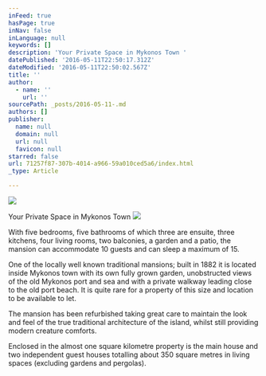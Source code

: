 ```yaml
---
inFeed: true
hasPage: true
inNav: false
inLanguage: null
keywords: []
description: 'Your Private Space in Mykonos Town '
datePublished: '2016-05-11T22:50:17.312Z'
dateModified: '2016-05-11T22:50:02.567Z'
title: ''
author:
  - name: ''
    url: ''
sourcePath: _posts/2016-05-11-.md
authors: []
publisher:
  name: null
  domain: null
  url: null
  favicon: null
starred: false
url: 71257f87-307b-4014-a966-59a010ced5a6/index.html
_type: Article

---
```

![](https://s3-us-west-2.amazonaws.com/the-grid-img/p/0b8057b313b0d78b8df91157e3356d9014291d48.jpg)

Your Private Space in Mykonos Town ![](https://the-grid-user-content.s3-us-west-2.amazonaws.com/104d0846-573a-4d30-ae11-9be7b4892ab9.jpg)

With five bedrooms, five bathrooms of which three are ensuite, three kitchens, four living rooms, two balconies, a garden and a patio, the mansion can accommodate 10 guests and can sleep a maximum of 15\.

One of the locally well known traditional mansions; built in 1882 it is located inside Mykonos town with its own fully grown garden, unobstructed views of the old Mykonos port and sea and with a private walkway leading close to the old port beach. It is quite rare for a property of this size and location to be available to let.

The mansion has been refurbished taking great care to maintain the look and feel of the true traditional architecture of the island, whilst still providing modern creature comforts.

Enclosed in the almost one square kilometre property is the main house and two independent guest houses totalling about 350 square metres in living spaces (excluding gardens and pergolas).